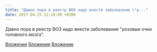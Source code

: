 ```yaml
---
title: "Давно пора в реестр ВОЗ надо внести заболевание \"р..."
date: 2017-04-25 12:19:00 +0300
---
```


Давно пора в реестр ВОЗ надо внести заболевание "розовые очки головного мозга".


[Вложение](https://vk.com/photo41076938_456240500)
[Вложение](https://vk.com/photo41076938_456240501)
[Вложение](https://vk.com/photo41076938_456240508)
